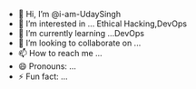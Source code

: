 - 👋 Hi, I’m @i-am-UdaySingh
- 👀 I’m interested in ... Ethical Hacking,DevOps
- 🌱 I’m currently learning ...DevOps
- 💞️ I’m looking to collaborate on ...
- 📫 How to reach me ...
- 😄 Pronouns: ...
- ⚡ Fun fact: ...

<!---
i-am-UdaySingh/i-am-UdaySingh is a ✨ special ✨ repository because its `README.md` (this file) appears on your GitHub profile.
You can click the Preview link to take a look at your changes.
--->
